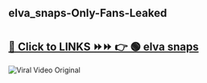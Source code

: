 
 ## elva_snaps-Only-Fans-Leaked

# <h2><a href="https://clipsfans.com/elva_snaps&ref=git">🔗 Click to LINKS ⏩⏩ 👉 🟢 elva snaps </a></h2>

<a href="https://clipsfans.com/elva_snaps&ref=git" rel="nofollow" data-target="animated-image.originalLink"><img src="https://i.ibb.co.com/xMMVF88/686577567.gif" alt="Viral Video Original" style="max-width: 100%; display: inline-block;" data-target="animated-image.originalImage"></a>
